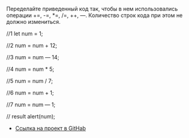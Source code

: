 Переделайте приведенный код так, чтобы в нем использовались операции +=, -=, *=, /=, ++, —. Количество строк кода при этом не должно измениться.

//1
let num = 1;

//2
num = num + 12;

//3
num = num — 14;

//4
num = num * 5;

//5
num = num / 7;

//6
num = num + 1;

//7
num = num — 1;

// result
alert(num);

* [Ссылка на проект в GitHab](https://github.com/EShka0707/js_studies.git)
